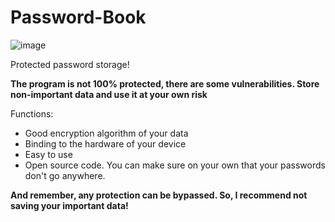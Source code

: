 # Password-Book
![image](https://user-images.githubusercontent.com/73064979/170836860-2ae8c3b5-620b-42d6-8c6a-74f57a5924d9.png)


Protected password storage!

**The program is not 100% protected, there are some vulnerabilities. Store non-important data and use it at your own risk**

Functions:
* Good encryption algorithm of your data
* Binding to the hardware of your device
* Easy to use
* Open source code. You can make sure on your own that your passwords don't go anywhere.

**And remember, any protection can be bypassed. So, I recommend not saving your important data!**
